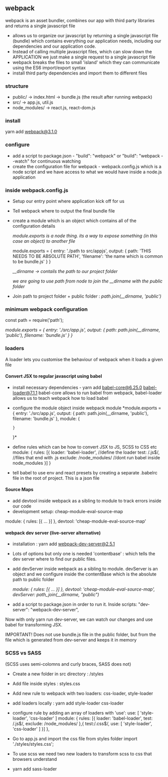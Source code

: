 ## webpack

webpack is an asset bundler, combines our app with third party libraries and
returns a single javascript file

- allows us to organize our javascript by returning a single javascript file (bundle)
  which contains everything our application needs, including our dependencies and
  our application code.
- Instead of calling multiple javascript files, which can slow down the APPLICATION
  we just make a single request to a single javascript file
- webpack breaks the files to small 'island' which they can communicate using the
  ES6 import/export syntax
- install third party dependencies and import them to different files

### structure

- public/
  -> index.html
  -> bundle.js (the result after running webpack)
- src/
  -> app.js, util.js
- node_modules/
  -> react.js, react-dom.js

### install

yarn add webpack@3.1.0

### configure

- add a script to package.json - "build": "webpack" or "build": "webpack --watch" for continuous watching
- create the configuration file for webpack - webpack.config.js which is a node script
  and we have access to what we would have inside a node.js application


### inside webpack.config.js

- Setup our entry point where application kick off for us
- Tell webpack where to output the final bundle file
- create a module which is an object which contains all of the configuration
  details

  *module.exports is a node thing. its a way to expose something (in this case an object) to another file*


  module.exports = {
    entry: './path to src/appjs',
    output: {
      path: 'THIS NEEDS TO BE ABSOLUTE PATH',
      'filename': 'the name which is common to be bundle.js'
    }
  }

  *__dirname -> contails the path to our project folder*

  *we are going to use path from node to join the __dirname with the public folder*

- Join path to project folder + public folder : *path.join(__dirname, 'public')*

### minimum webpack configuration

const path = require('path');

*module.exports = {
    entry: './src/app.js',
    output: {
        path: path.join(__dirname, 'public'),
        filename: 'bundle.js'
    }
}*

### loaders

A loader lets you customise the behaviour of webpack when it loads a given file

#### Convert JSX to regular javascript using babel
- install necessary dependencies - yarn add babel-core@6.25.0 babel-loader@7.1.1
  babel-core allows to run babel from webpack, babel-loader allows us to teach webpack
  how to load babel
- configure the module object inside webpack module
  *module.exports = {
      entry: './src/app.js',
      output: {
          path: path.join(__dirname, 'public'),
          filename: 'bundle.js'
      },
      module: {

      }
  }*
- define rules which can be how to convert JSX to JS, SCSS to CSS etc
  module: {
      rules: [{
          loader: 'babel-loader',   //define the loader
          test: /\.js$/,            //files that end with .js
          exclude: /node_modules/   //dont run babel inside node_modules
      }]
  }
- tell babel to use env and react presets by creating a separate .babelrc file
  in the root of project. This is a json file

#### Source Maps
- add devtool inside webpack as a sibling to module to track errors inside our code
- development setup: cheap-module-eval-source-map

module: {
    rules: [{
        ...
    }]
},
devtool: 'cheap-module-eval-source-map'

#### webpack dev server (live-server alternative)

- installation : yarn add webpack-dev-server@2.5.1
- Lots of options but only one is needed 'contentbase' : which tells the dev server
  where to find our public files.
- add devServer inside webpack as a sibling to module. devServer is an object
  and we configure inside the contentBase which is the absolute path to public folder

  *module: {
      rules: [{
          ...
      }]
  },
  devtool: 'cheap-module-eval-source-map',
  devServer: path_join(__dirname, "public")*
- add a script to package.json in order to run it. Inside scripts:
  "dev-server": "webpack-dev-server",

Now with only
yarn run dev-server, we can watch our changes and use babel for
transforming JSX.

IMPORTANT!
Does not use bundle.js file in the public folder, but from the file which
is generated from dev-server and keeps it in memory

### SCSS vs SASS
(SCSS uses semi-colomns and curly braces, SASS does not)

- Create a new folder in src directory : /styles
- Add file inside styles : styles.css
- Add new rule to webpack with two loaders: css-loader, style-loader
- add loaders locally : yarn add style-loader css-loader
- configure rule by adding an array of loaders with 'use': use: [ 'style-loader', 'css-loader' ]
module: {
    rules: [{
        loader: 'babel-loader',
        test: /\.js$/,
        exclude: /node_modules/
    },{
        test:/\.css$/,
        use: [ 'style-loader', 'css-loader' ]
    }]
},
- Go to app.js and import the css file from styles folder
import './styles/styles.css';

- To use scss we need two new loaders to transform scss to css that browsers understand
- yarn add sass-loader
